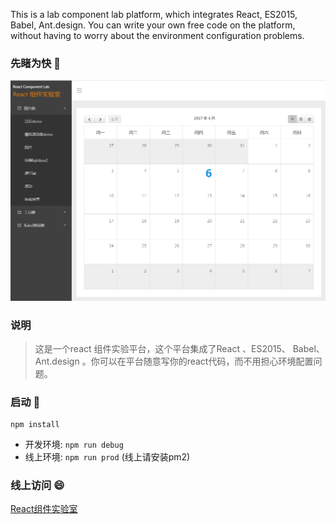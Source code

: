 This is a lab component lab platform, which integrates React, ES2015, Babel, Ant.design. You can write your own free code on the platform, without having to worry about the environment configuration problems.

### 先睹为快 :tada:

![readme](https://github.com/leesx/react-component-lab/blob/master/README.png)

### 说明

> 这是一个react 组件实验平台，这个平台集成了React 、ES2015、 Babel、Ant.design 。你可以在平台随意写你的react代码，而不用担心环境配置问题。

### 启动 :rocket:
```
npm install
```
- 开发环境: `npm run debug`
- 线上环境: `npm run prod` (线上请安装pm2)

### 线上访问 :smile:

[React组件实验室](http://lab.lishangxi.cn)
